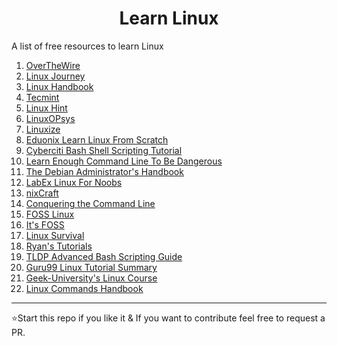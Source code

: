 <h1 style="text-align:center">Learn Linux</h1>
A list of free resources to learn Linux

1. [OverTheWire](https://overthewire.org/wargames/bandit/)
2. [Linux Journey](https://linuxjourney.com)
3. [Linux Handbook](https://linuxhandbook.com)
4. [Tecmint](https://tecmint.com)
5. [Linux Hint](https://linuxhint.com)
6. [LinuxOPsys](https://linuxopsys.com)
7. [Linuxize](https://linuxize.com)
8. [Eduonix Learn Linux From Scratch](https://eduonix.com/courses/system-programming/learn-linux-from-scratch)
9. [Cyberciti Bash Shell Scripting Tutorial](https://bash.cyberciti.biz/guide/Main_Page)
10. [Learn Enough Command Line To Be Dangerous](https://learnenough.com/command-line-tutorial)
11. [The Debian Administrator's Handbook](https://debian-handbook.info)
12. [LabEx Linux For Noobs](https://labex.io/courses/linux-for-noobs)
13. [nixCraft](https://cyberciti.biz)
14. [Conquering the Command Line](https://conqueringthecommandline.com)
15. [FOSS Linux](https://fosslinux.com)
16. [It's FOSS](https://itsfoss.com)
17. [Linux Survival](https://linuxsurvival.com)
18. [Ryan's Tutorials](https://ryanstutorials.net)
19. [TLDP Advanced Bash Scripting Guide](https://tldp.org/LDP/abs/html/)
20. [Guru99 Linux Tutorial Summary](https://guru99.com/unix-linux-tutorial.html)
21. [Geek-University's Linux Course ](https://geek-university.com/what-is-linux/)
22. [Linux Commands Handbook](https://www.freecodecamp.org/news/the-linux-commands-handbook/)
---
⭐️Start this repo if you like it & If you want to contribute feel free to request a PR.
